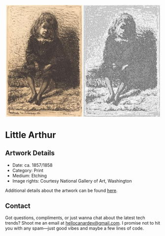 <html>

<div align="center">
    <img width="49%" src="artwork.jpg" alt="artwork"/>
    <img width="49%" src="ascii_artwork.jpg" alt="artwork ASCII"/>
</div>

# Little Arthur

## Artwork Details

- Date: ca. 1857/1858
- Category: Print
- Medium: Etching
- Image rights: Courtesy National Gallery of Art, Washington

Additional details about the artwork can be found [here](https://www.artsy.net/artwork/james-abbott-mcneill-whistler-little-arthur).

## Contact

Got questions, compliments, or just wanna chat about the latest tech trends? Shoot me an email
at [hellocanardev@gmail.com](mailto:hellocanardev@gmail.com). I promise not to hit you with any spam—just good vibes and
maybe a few lines of code.

</html>
